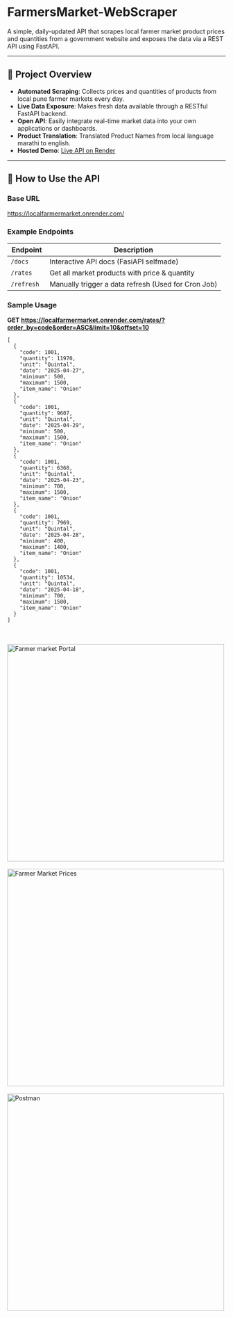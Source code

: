 # FarmersMarket-WebScraper

A simple, daily-updated API that scrapes local farmer market product prices and quantities from a government website and exposes the data via a REST API using FastAPI.

---

## 🌾 Project Overview

- **Automated Scraping**: Collects prices and quantities of products from local pune farmer markets every day.
- **Live Data Exposure**: Makes fresh data available through a RESTful FastAPI backend.
- **Open API**: Easily integrate real-time market data into your own applications or dashboards.
- **Product Translation**: Translated Product Names from local language marathi to english.
- **Hosted Demo**: [Live API on Render](https://localfarmermarket.onrender.com/)

---

## 🚀 How to Use the API

### Base URL
https://localfarmermarket.onrender.com/

### Example Endpoints

| Endpoint              | Description                                                      |
|-----------------------|------------------------------------------------------------------|
| `/docs`               | Interactive API docs (FasiAPI selfmade)                          |
| `/rates   `           | Get all market products with price & quantity                    |
| `/refresh`            | Manually trigger a data refresh (Used for Cron Job)              |

### Sample Usage

**GET https://localfarmermarket.onrender.com/rates/?order_by=code&order=ASC&limit=10&offset=10**
```
[
  {
    "code": 1001,
    "quantity": 11970,
    "unit": "Quintal",
    "date": "2025-04-27",
    "minimum": 500,
    "maximum": 1500,
    "item_name": "Onion"
  },
  {
    "code": 1001,
    "quantity": 9607,
    "unit": "Quintal",
    "date": "2025-04-29",
    "minimum": 500,
    "maximum": 1500,
    "item_name": "Onion"
  },
  {
    "code": 1001,
    "quantity": 6368,
    "unit": "Quintal",
    "date": "2025-04-23",
    "minimum": 700,
    "maximum": 1500,
    "item_name": "Onion"
  },
  {
    "code": 1001,
    "quantity": 7969,
    "unit": "Quintal",
    "date": "2025-04-28",
    "minimum": 400,
    "maximum": 1400,
    "item_name": "Onion"
  },
  {
    "code": 1001,
    "quantity": 10534,
    "unit": "Quintal",
    "date": "2025-04-18",
    "minimum": 700,
    "maximum": 1500,
    "item_name": "Onion"
  }
]
```
<br>
<br>
<img src="https://raw.githubusercontent.com/SohamJoshi25/FarmersMarket-WebScraper/refs/heads/main/public/image.png" alt="Farmer market Portal" width="500">
<br>
<br>
<img src="https://raw.githubusercontent.com/SohamJoshi25/FarmersMarket-WebScraper/refs/heads/main/public/market1.png" alt="Farmer Market Prices" width="500">
<br>
<br>
<img src="https://raw.githubusercontent.com/SohamJoshi25/FarmersMarket-WebScraper/refs/heads/main/public/market2.png" alt="Postman" width="500">
<br>
<br>
